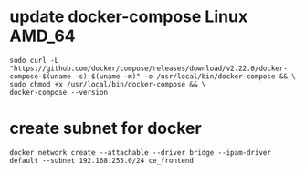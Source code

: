 # update docker-compose Linux AMD_64
```
sudo curl -L "https://github.com/docker/compose/releases/download/v2.22.0/docker-compose-$(uname -s)-$(uname -m)" -o /usr/local/bin/docker-compose && \
sudo chmod +x /usr/local/bin/docker-compose && \
docker-compose --version
```

# create subnet for docker
```
docker network create --attachable --driver bridge --ipam-driver default --subnet 192.168.255.0/24 ce_frontend
```
